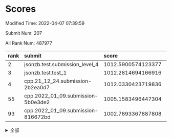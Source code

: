 # Scores

Modified Time: 2022-04-07 07:39:59

Submit Num: 207

All Rank Num: 487977

| rank |               submit               |       score        |       sigma        | pk_num |
| :--- | :--------------------------------- | :----------------- | :----------------- | :----- |
| 2    | jsonzb.test.submission_level_4     | 1012.5900574123377 | 0.781217000085583  | 9428   |
| 3    | jsonzb.test.test_1                 | 1012.2814694166916 | 0.7777015198094822 | 9429   |
| 4    | cpp.21_12_24.submission-2b2ea0d7   | 1012.0330423719836 | 0.8036637201712377 | 9426   |
| 55   | cpp.2022_01_09.submission-5b0e3de2 | 1005.1583496447304 | 0.72543098648937   | 9434   |
| 93   | cpp.2022_01_09.submission-816672bd | 1002.7893367887808 | 0.7081708836025423 | 9426   |


<details>
<summary>全部</summary>

| rank |                 submit                 |       score        |       sigma        | pk_num |
| :--- | :------------------------------------- | :----------------- | :----------------- | :----- |
| 1    | gobigger.level_3.submission_level_3_39 | 1012.7924705510956 | 0.807626553523558  | 9428   |
| 2    | jsonzb.test.submission_level_4         | 1012.5900574123377 | 0.781217000085583  | 9428   |
| 3    | jsonzb.test.test_1                     | 1012.2814694166916 | 0.7777015198094822 | 9429   |
| 4    | cpp.21_12_24.submission-2b2ea0d7       | 1012.0330423719836 | 0.8036637201712377 | 9426   |
| 5    | gobigger.level_3.submission_level_3_15 | 1011.3858045509702 | 0.7778893258036252 | 9432   |
| 6    | gobigger.level_3.submission_level_3_23 | 1011.3636824928371 | 0.778131041862785  | 9434   |
| 7    | gobigger.level_3.submission_level_3_17 | 1011.0235837380651 | 0.7645225500346362 | 9433   |
| 8    | gobigger.level_3.submission_level_3_12 | 1011.0078910207495 | 0.7826515472834217 | 9433   |
| 9    | gobigger.level_3.submission_level_3_8  | 1011.0043219789147 | 0.7784926377734395 | 9430   |
| 10   | gobigger.level_3.submission_level_3_9  | 1010.8334484798459 | 0.7630967511693343 | 9427   |
| 11   | gobigger.level_3.submission_level_3_32 | 1010.8257986551263 | 0.7719403999938588 | 9431   |
| 12   | gobigger.level_3.submission_level_3_37 | 1010.7685072249965 | 0.7834174076804626 | 9431   |
| 13   | gobigger.level_3.submission_level_3_25 | 1010.707435123828  | 0.77008609825715   | 9427   |
| 14   | gobigger.level_3.submission_level_3_43 | 1010.6830423339052 | 0.7753941851595966 | 9427   |
| 15   | gobigger.level_3.submission_level_3_44 | 1010.5751018607348 | 0.7943560520825376 | 9433   |
| 16   | gobigger.level_3.submission_level_3_24 | 1010.5153736993079 | 0.7530888074778187 | 9428   |
| 17   | gobigger.level_3.submission_level_3_36 | 1010.4088185695188 | 0.7518698040281916 | 9430   |
| 18   | gobigger.level_3.submission_level_3_48 | 1010.3828597741301 | 0.7717610021322605 | 9431   |
| 19   | gobigger.level_3.submission_level_3_42 | 1010.3653463165674 | 0.7687215822173201 | 9433   |
| 20   | gobigger.level_3.submission_level_3_22 | 1010.2091879100885 | 0.7744966236893237 | 9432   |
| 21   | gobigger.level_3.submission_level_3_40 | 1010.2072502640353 | 0.7542000149535284 | 9427   |
| 22   | gobigger.level_3.submission_level_3_33 | 1010.1745874264063 | 0.7521167364363511 | 9429   |
| 23   | gobigger.level_3.submission_level_3_18 | 1010.0644861768676 | 0.750744314651091  | 9433   |
| 24   | gobigger.level_3.submission_level_3_7  | 1010.0601778407752 | 0.7650769014074428 | 9433   |
| 25   | gobigger.level_3.submission_level_3_0  | 1009.9870572569806 | 0.7635746553801268 | 9424   |
| 26   | gobigger.level_3.submission_level_3_49 | 1009.9691306486136 | 0.7572237278981181 | 9430   |
| 27   | gobigger.level_3.submission_level_3_13 | 1009.9238920626178 | 0.756815918842058  | 9436   |
| 28   | gobigger.level_3.submission_level_3_26 | 1009.8435965874112 | 0.7762528702222441 | 9433   |
| 29   | gobigger.level_3.submission_level_3_35 | 1009.8249747390396 | 0.77891685666758   | 9431   |
| 30   | gobigger.level_3.submission_level_3_47 | 1009.8026613942994 | 0.7476451304220696 | 9425   |
| 31   | gobigger.level_3.submission_level_3_30 | 1009.6448230362018 | 0.7513137678944448 | 9430   |
| 32   | gobigger.level_3.submission_level_3_3  | 1009.642557695098  | 0.7449034755814528 | 9426   |
| 33   | gobigger.level_3.submission_level_3_2  | 1009.5454535594474 | 0.7516868785259113 | 9431   |
| 34   | gobigger.level_3.submission_level_3_5  | 1009.4052456577883 | 0.7608333148596136 | 9428   |
| 35   | gobigger.level_3.submission_level_3_45 | 1009.3917934572963 | 0.7628902227513394 | 9434   |
| 36   | gobigger.level_3.submission_level_3_19 | 1009.3742064428757 | 0.7542103736143757 | 9424   |
| 37   | gobigger.level_3.submission_level_3_10 | 1009.3720800739744 | 0.7661735634154676 | 9430   |
| 38   | gobigger.level_3.submission_level_3_11 | 1009.3426583717675 | 0.7711906068669261 | 9426   |
| 39   | gobigger.level_3.submission_level_3_46 | 1009.3293789867071 | 0.7427212678756981 | 9426   |
| 40   | gobigger.level_3.submission_level_3_41 | 1009.3255890406583 | 0.7403916156280903 | 9426   |
| 41   | gobigger.level_3.submission_level_3_31 | 1009.3222284060519 | 0.7569582605146236 | 9433   |
| 42   | gobigger.level_3.submission_level_3_4  | 1009.264998981226  | 0.748683041309875  | 9429   |
| 43   | gobigger.level_3.submission_level_3_1  | 1009.2492404831709 | 0.7417303301365276 | 9431   |
| 44   | gobigger.level_3.submission_level_3_16 | 1009.2394455410595 | 0.7578201971445868 | 9432   |
| 45   | gobigger.level_3.submission_level_3_6  | 1009.2277149861245 | 0.7635429971426624 | 9428   |
| 46   | gobigger.level_3.submission_level_3_34 | 1009.1959608793487 | 0.7512126795461074 | 9427   |
| 47   | gobigger.level_3.submission_level_3_27 | 1009.0332359895272 | 0.7491229860702139 | 9431   |
| 48   | gobigger.level_3.submission_level_3_21 | 1009.020506747473  | 0.7705888674355386 | 9421   |
| 49   | gobigger.level_3.submission_level_3_29 | 1008.97617071782   | 0.7518488923395662 | 9430   |
| 50   | gobigger.level_3.submission_level_3_14 | 1008.8721974896356 | 0.74688920077242   | 9429   |
| 51   | gobigger.level_3.submission_level_3_38 | 1008.803706447649  | 0.7456405769626161 | 9424   |
| 52   | gobigger.level_3.submission_level_3_28 | 1008.7571300042667 | 0.7231855996379221 | 9434   |
| 53   | gobigger.level_3.submission_level_3_20 | 1008.5255421504363 | 0.7422826412686963 | 9428   |
| 54   | gobigger.level_1.submission_level_1_49 | 1005.2418325231008 | 0.7207384144567951 | 9426   |
| 55   | cpp.2022_01_09.submission-5b0e3de2     | 1005.1583496447304 | 0.72543098648937   | 9434   |
| 56   | gobigger.level_1.submission_level_1_45 | 1004.9917262238394 | 0.7279231245745357 | 9431   |
| 57   | gobigger.level_1.submission_level_1_43 | 1004.6018428160338 | 0.7166582735180299 | 9432   |
| 58   | gobigger.level_1.submission_level_1_35 | 1004.5266687296257 | 0.7231338455709267 | 9428   |
| 59   | gobigger.level_1.submission_level_1_23 | 1004.5069695706825 | 0.713717676255135  | 9431   |
| 60   | gobigger.level_1.submission_level_1_19 | 1004.3893636818851 | 0.7166458282154636 | 9432   |
| 61   | gobigger.level_1.submission_level_1_4  | 1004.0260312607821 | 0.7139387556373831 | 9429   |
| 62   | gobigger.level_1.submission_level_1_29 | 1003.9983403644618 | 0.7146232666813667 | 9430   |
| 63   | gobigger.level_1.submission_level_1_17 | 1003.9764536858947 | 0.7212268857626687 | 9431   |
| 64   | gobigger.level_1.submission_level_1_16 | 1003.9427323242767 | 0.707789177924196  | 9430   |
| 65   | gobigger.level_1.submission_level_1_37 | 1003.8001256147927 | 0.7180591208996963 | 9423   |
| 66   | gobigger.level_1.submission_level_1_10 | 1003.7501170033711 | 0.7195172929447903 | 9429   |
| 67   | gobigger.level_1.submission_level_1_38 | 1003.6876822373524 | 0.7199435995542515 | 9429   |
| 68   | gobigger.level_1.submission_level_1_9  | 1003.6674937934615 | 0.7096186197113795 | 9428   |
| 69   | gobigger.level_1.submission_level_1_36 | 1003.6646736049771 | 0.7185142933415816 | 9433   |
| 70   | gobigger.level_1.submission_level_1_6  | 1003.6220564562594 | 0.7304002827998977 | 9427   |
| 71   | gobigger.level_1.submission_level_1_32 | 1003.5803189169395 | 0.7099266357370488 | 9432   |
| 72   | gobigger.level_1.submission_level_1_11 | 1003.5571001473536 | 0.7086153153793937 | 9426   |
| 73   | gobigger.level_1.submission_level_1_47 | 1003.4817836377944 | 0.7154918799780968 | 9430   |
| 74   | gobigger.level_1.submission_level_1_41 | 1003.4721683179926 | 0.726264357129687  | 9434   |
| 75   | gobigger.level_1.submission_level_1_7  | 1003.4135075240846 | 0.7179810749706045 | 9431   |
| 76   | gobigger.level_1.submission_level_1_42 | 1003.3720594059323 | 0.7010825899761989 | 9432   |
| 77   | gobigger.level_1.submission_level_1_25 | 1003.3483511752233 | 0.7201542790231548 | 9432   |
| 78   | gobigger.level_1.submission_level_1_21 | 1003.3291881050385 | 0.7047923546956947 | 9428   |
| 79   | gobigger.level_1.submission_level_1_40 | 1003.3259778689783 | 0.7113828573378177 | 9426   |
| 80   | gobigger.level_1.submission_level_1_28 | 1003.273307449639  | 0.7131942494806702 | 9434   |
| 81   | gobigger.level_1.submission_level_1_1  | 1003.2449428083002 | 0.7205933697029152 | 9432   |
| 82   | gobigger.level_1.submission_level_1_44 | 1003.2421639549935 | 0.7056941123906121 | 9433   |
| 83   | gobigger.level_1.submission_level_1_2  | 1003.238409776366  | 0.7205134837880969 | 9431   |
| 84   | gobigger.level_1.submission_level_1_14 | 1003.2261714902833 | 0.7172268168025233 | 9430   |
| 85   | gobigger.level_1.submission_level_1_24 | 1003.1089135531945 | 0.7257741260703326 | 9432   |
| 86   | gobigger.level_1.submission_level_1_26 | 1003.0705286392814 | 0.7275895824813143 | 9428   |
| 87   | gobigger.level_1.submission_level_1_20 | 1003.0147540342869 | 0.7009784688659847 | 9430   |
| 88   | gobigger.level_1.submission_level_1_27 | 1003.0046796734119 | 0.7302326583990567 | 9428   |
| 89   | gobigger.level_1.submission_level_1_3  | 1002.9828702602414 | 0.7202532461858421 | 9438   |
| 90   | gobigger.level_1.submission_level_1_22 | 1002.9361159983862 | 0.7072173550202587 | 9428   |
| 91   | gobigger.level_1.submission_level_1_30 | 1002.8851813477867 | 0.7155326584698711 | 9426   |
| 92   | gobigger.level_1.submission_level_1_12 | 1002.8286923708025 | 0.7250983238688727 | 9430   |
| 93   | cpp.2022_01_09.submission-816672bd     | 1002.7893367887808 | 0.7081708836025423 | 9426   |
| 94   | gobigger.level_1.submission_level_1_5  | 1002.680418952756  | 0.7118304930771364 | 9434   |
| 95   | gobigger.level_1.submission_level_1_39 | 1002.608245803015  | 0.7088823599483841 | 9428   |
| 96   | gobigger.level_1.submission_level_1_48 | 1002.5231802813746 | 0.7246091167892202 | 9430   |
| 97   | gobigger.level_1.submission_level_1_0  | 1002.4614611405435 | 0.7240587251844859 | 9430   |
| 98   | gobigger.level_1.submission_level_1_33 | 1002.4450562183861 | 0.7087322623466261 | 9429   |
| 99   | gobigger.level_1.submission_level_1_34 | 1002.4447250313949 | 0.7125224891062366 | 9430   |
| 100  | gobigger.level_1.submission_level_1_18 | 1002.3657309343829 | 0.7132034494467303 | 9431   |
| 101  | gobigger.level_1.submission_level_1_15 | 1002.3441266236948 | 0.7004093626945986 | 9425   |
| 102  | gobigger.level_1.submission_level_1_46 | 1002.3340883237481 | 0.7123689262265847 | 9426   |
| 103  | gobigger.level_1.submission_level_1_31 | 1002.3285756414742 | 0.7009438118761895 | 9429   |
| 104  | gobigger.level_1.submission_level_1_8  | 1002.1535927927582 | 0.71321915016331   | 9426   |
| 105  | gobigger.level_1.submission_level_1_13 | 1001.9916116221063 | 0.7042968552701075 | 9425   |
| 106  | gobigger.random.submission_random_6    | 997.564547813912   | 0.7026538222475094 | 9422   |
| 107  | gobigger.random.submission_random_25   | 997.3058357008573  | 0.7122762732894612 | 9428   |
| 108  | gobigger.random.submission_random_21   | 997.2896352455316  | 0.7158886741324139 | 9431   |
| 109  | gobigger.random.submission_random_29   | 997.1178409878208  | 0.6957344265201864 | 9423   |
| 110  | gobigger.random.submission_random_44   | 996.9672530261322  | 0.7070691830242963 | 9428   |
| 111  | gobigger.random.submission_random_49   | 996.919559562897   | 0.704472886671002  | 9431   |
| 112  | gobigger.random.submission_random_3    | 996.7722712340687  | 0.7022305476712135 | 9428   |
| 113  | gobigger.random.submission_random_9    | 996.7544579955271  | 0.7097679780488209 | 9432   |
| 114  | gobigger.random.submission_random_42   | 996.6211298641412  | 0.7105064121428233 | 9429   |
| 115  | gobigger.random.submission_random_7    | 996.5931775440974  | 0.7264121724457488 | 9431   |
| 116  | gobigger.random.submission_random_34   | 996.566479384136   | 0.7072831449296931 | 9428   |
| 117  | gobigger.random.submission_random_36   | 996.5492084763874  | 0.7020381085314416 | 9433   |
| 118  | gobigger.random.submission_random_18   | 996.4798219915621  | 0.7186791219198784 | 9427   |
| 119  | gobigger.random.submission_random_17   | 996.4595313357663  | 0.7132486213229234 | 9432   |
| 120  | gobigger.random.submission_random_1    | 996.3696409196644  | 0.7092545960835895 | 9430   |
| 121  | gobigger.random.submission_random_23   | 996.3357340661108  | 0.7225752649890145 | 9427   |
| 122  | gobigger.random.submission_random_40   | 996.329653540886   | 0.6972475628178093 | 9435   |
| 123  | gobigger.random.submission_random_31   | 996.2808914501478  | 0.7170508894569269 | 9424   |
| 124  | gobigger.random.submission_random_0    | 996.2485428655003  | 0.7052758289907952 | 9427   |
| 125  | gobigger.random.submission_random_12   | 996.2144613453358  | 0.7071396958213879 | 9423   |
| 126  | gobigger.random.submission_random_2    | 996.2127999341787  | 0.7057136895174684 | 9435   |
| 127  | gobigger.random.submission_random_19   | 996.2036342146027  | 0.7087094031661062 | 9431   |
| 128  | gobigger.random.submission_random_10   | 996.2033278972376  | 0.7078066194630633 | 9427   |
| 129  | gobigger.random.submission_random_39   | 996.1573838127898  | 0.7070560412327501 | 9431   |
| 130  | gobigger.random.submission_random_33   | 996.1560196473089  | 0.7127067834881513 | 9432   |
| 131  | gobigger.random.submission_random_11   | 996.0927302598997  | 0.6987601668312101 | 9425   |
| 132  | gobigger.random.submission_random_8    | 996.0652809388287  | 0.7108289938935443 | 9428   |
| 133  | gobigger.random.submission_random_15   | 995.9813816315506  | 0.7200883971517823 | 9428   |
| 134  | gobigger.random.submission_random_16   | 995.9705201603564  | 0.7147420885155138 | 9430   |
| 135  | gobigger.random.submission_random_35   | 995.9632879645991  | 0.718630761578371  | 9429   |
| 136  | gobigger.random.submission_random_14   | 995.8583923151612  | 0.7116858207581209 | 9434   |
| 137  | gobigger.random.submission_random_45   | 995.8073623699137  | 0.7013338702737328 | 9431   |
| 138  | gobigger.random.submission_random_32   | 995.8047291760367  | 0.7141363739858914 | 9431   |
| 139  | gobigger.random.submission_random_48   | 995.7991083035727  | 0.7270611536860018 | 9431   |
| 140  | gobigger.random.submission_random_37   | 995.7490465055032  | 0.7147998354184765 | 9430   |
| 141  | gobigger.random.submission_random_24   | 995.7418380878914  | 0.7078201308152899 | 9428   |
| 142  | gobigger.random.submission_random_43   | 995.6746026273102  | 0.693136837039599  | 9429   |
| 143  | gobigger.random.submission_random_30   | 995.6057438247125  | 0.7171716258430548 | 9431   |
| 144  | gobigger.random.submission_random_28   | 995.5826087378972  | 0.7209540601430886 | 9435   |
| 145  | gobigger.random.submission_random_4    | 995.5451363695023  | 0.7059630463113806 | 9427   |
| 146  | gobigger.random.submission_random_22   | 995.4354607986668  | 0.7192908215114115 | 9428   |
| 147  | gobigger.random.submission_random_26   | 995.3865723221201  | 0.7065517657406521 | 9428   |
| 148  | gobigger.random.submission_random_27   | 995.3496585312005  | 0.7097684055190029 | 9428   |
| 149  | gobigger.random.submission_random_20   | 995.2977931869332  | 0.7092852383116196 | 9431   |
| 150  | gobigger.random.submission_random_38   | 995.1586354648036  | 0.7160739935079774 | 9434   |
| 151  | gobigger.random.submission_random_5    | 995.0590787762279  | 0.7270532977175116 | 9436   |
| 152  | gobigger.random.submission_random_46   | 994.9072101762146  | 0.7038953078647165 | 9432   |
| 153  | gobigger.random.submission_random_13   | 994.7613542371521  | 0.7156501815981203 | 9430   |
| 154  | gobigger.level_2.submission_level_2_1  | 994.4491701030609  | 0.7224029741201744 | 9430   |
| 155  | gobigger.random.submission_random_41   | 994.3590730868345  | 0.7042961697549702 | 9427   |
| 156  | gobigger.random.submission_random_47   | 994.2853974140068  | 0.7214064115808829 | 9424   |
| 157  | gobigger.level_2.submission_level_2_44 | 994.2853760707418  | 0.7284120078702496 | 9428   |
| 158  | gobigger.level_2.submission_level_2_5  | 993.8959311802855  | 0.7439055596049045 | 9427   |
| 159  | gobigger.level_2.submission_level_2_12 | 993.8829029428431  | 0.726375701675455  | 9426   |
| 160  | gobigger.level_2.submission_level_2_22 | 993.8804598987823  | 0.7475813629475735 | 9436   |
| 161  | gobigger.level_2.submission_level_2_18 | 993.8192645797427  | 0.7252924677690006 | 9430   |
| 162  | gobigger.level_2.submission_level_2_11 | 993.790835527665   | 0.7490870577471948 | 9433   |
| 163  | gobigger.level_2.submission_level_2_15 | 993.2412240985154  | 0.737706657527176  | 9434   |
| 164  | gobigger.level_2.submission_level_2_24 | 993.1026435690584  | 0.7301755488839226 | 9432   |
| 165  | gobigger.level_2.submission_level_2_38 | 993.0484174513298  | 0.7503035512563554 | 9432   |
| 166  | gobigger.level_2.submission_level_2_4  | 993.0143529563643  | 0.7408521987300201 | 9431   |
| 167  | gobigger.level_2.submission_level_2_49 | 992.9598285538979  | 0.7483687110297864 | 9426   |
| 168  | gobigger.level_2.submission_level_2_31 | 992.9154749681721  | 0.7444260847944946 | 9427   |
| 169  | gobigger.level_2.submission_level_2_45 | 992.8892401060739  | 0.7316357182520643 | 9435   |
| 170  | gobigger.level_2.submission_level_2_25 | 992.8286808531468  | 0.7476104722114676 | 9428   |
| 171  | gobigger.level_2.submission_level_2_35 | 992.7322104984295  | 0.738981778101592  | 9428   |
| 172  | gobigger.level_2.submission_level_2_36 | 992.7283669715042  | 0.7334875453102971 | 9427   |
| 173  | gobigger.level_2.submission_level_2_28 | 992.5096560844328  | 0.7513960960411828 | 9431   |
| 174  | gobigger.level_2.submission_level_2_9  | 992.4947441292854  | 0.7455689461676247 | 9430   |
| 175  | gobigger.level_2.submission_level_2_0  | 992.4890990868597  | 0.7568799055549957 | 9427   |
| 176  | gobigger.level_2.submission_level_2_6  | 992.4781671942676  | 0.7368746020142716 | 9424   |
| 177  | gobigger.level_2.submission_level_2_2  | 992.3928539032306  | 0.7555872642186421 | 9429   |
| 178  | gobigger.level_2.submission_level_2_34 | 992.3586169396286  | 0.740739531710449  | 9429   |
| 179  | gobigger.level_2.submission_level_2_10 | 992.3450493024337  | 0.746754146861909  | 9426   |
| 180  | gobigger.level_2.submission_level_2_30 | 992.2912352994528  | 0.7571918449998114 | 9432   |
| 181  | gobigger.level_2.submission_level_2_46 | 992.2674637219544  | 0.7485230761565826 | 9431   |
| 182  | gobigger.level_2.submission_level_2_39 | 992.2423976383609  | 0.740014068806903  | 9423   |
| 183  | gobigger.level_2.submission_level_2_47 | 992.2107127245444  | 0.7614227594710458 | 9430   |
| 184  | gobigger.level_2.submission_level_2_42 | 992.126979262891   | 0.7590577360733243 | 9436   |
| 185  | gobigger.level_2.submission_level_2_33 | 992.0468949011986  | 0.7426101509449219 | 9432   |
| 186  | gobigger.level_2.submission_level_2_43 | 992.0124479804797  | 0.7401970623008274 | 9429   |
| 187  | gobigger.level_2.submission_level_2_3  | 991.8373850070785  | 0.7554788122006153 | 9433   |
| 188  | gobigger.level_2.submission_level_2_21 | 991.7558910033612  | 0.7459860427445442 | 9432   |
| 189  | gobigger.level_2.submission_level_2_27 | 991.7384254125295  | 0.7639576254933798 | 9427   |
| 190  | gobigger.level_2.submission_level_2_26 | 991.7235522927133  | 0.7306280822962571 | 9427   |
| 191  | gobigger.level_2.submission_level_2_40 | 991.6793074023246  | 0.7432575720294774 | 9431   |
| 192  | gobigger.level_2.submission_level_2_14 | 991.5703049313507  | 0.7477073162258665 | 9429   |
| 193  | gobigger.level_2.submission_level_2_13 | 991.4406693205211  | 0.7485308424987311 | 9425   |
| 194  | gobigger.level_2.submission_level_2_37 | 991.2738088442202  | 0.7564638785640154 | 9425   |
| 195  | gobigger.level_2.submission_level_2_17 | 991.2080613750086  | 0.7675773271953947 | 9429   |
| 196  | gobigger.level_2.submission_level_2_41 | 991.2065482142266  | 0.7370979425207739 | 9432   |
| 197  | gobigger.level_2.submission_level_2_20 | 991.1656380426267  | 0.7559980261103586 | 9432   |
| 198  | gobigger.level_2.submission_level_2_19 | 991.1623929111968  | 0.745845884283626  | 9424   |
| 199  | gobigger.level_2.submission_level_2_8  | 991.1200351959185  | 0.7803279236516943 | 9428   |
| 200  | gobigger.level_2.submission_level_2_48 | 990.9612904679941  | 0.7526543394162014 | 9431   |
| 201  | gobigger.level_2.submission_level_2_7  | 990.8476075680243  | 0.7664229066293935 | 9430   |
| 202  | gobigger.level_2.submission_level_2_32 | 990.7570658617062  | 0.7563087789391324 | 9426   |
| 203  | gobigger.level_2.submission_level_2_16 | 990.3796942052606  | 0.7645795490720999 | 9431   |
| 204  | gobigger.level_2.submission_level_2_23 | 990.2326964732694  | 0.7884287415978526 | 9430   |
| 205  | gobigger.level_2.submission_level_2_29 | 989.9714773443478  | 0.7851554272440127 | 9433   |
| 206  | gobigger.none.submission_none_0        | 977.1829671904095  | 1.2752365579454208 | 9429   |
| 207  | gobigger.none.submission_none_1        | 976.0853098503313  | 1.511835765606944  | 9433   |

</details>